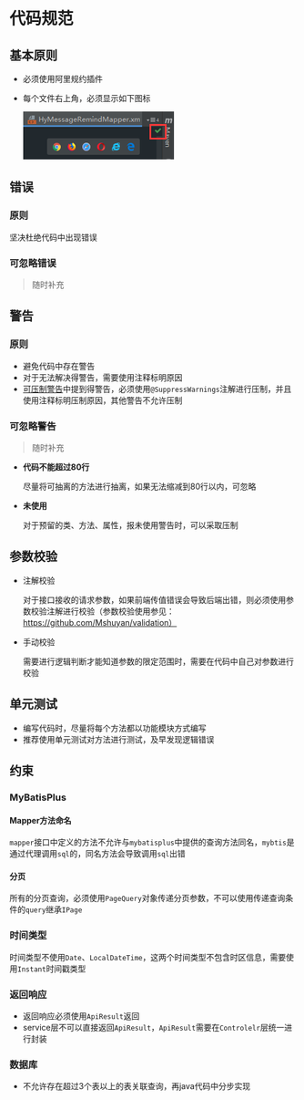 # 代码规范

## 基本原则

+ 必须使用阿里规约插件

+ 每个文件右上角，必须显示如下图标

  ![image-20191216175724382](CodeStandards.assets/image-20191216175724382.png) 

## 错误

### 原则

坚决杜绝代码中出现错误

### 可忽略错误

> 随时补充

## 警告

### 原则

+ 避免代码中存在警告
+ 对于无法解决得警告，需要使用注释标明原因
+ [可压制警告](#可压制警告)中提到得警告，必须使用`@SuppressWarnings`注解进行压制，并且使用注释标明压制原因，其他警告不允许压制

### 可忽略警告

> 随时补充

+ **代码不能超过80行**

  尽量将可抽离的方法进行抽离，如果无法缩减到80行以内，可忽略

+ **未使用**

  对于预留的类、方法、属性，报未使用警告时，可以采取压制

## 参数校验

+ 注解校验

  对于接口接收的请求参数，如果前端传值错误会导致后端出错，则必须使用参数校验注解进行校验（参数校验使用参见：https://github.com/Mshuyan/validation）

+ 手动校验

  需要进行逻辑判断才能知道参数的限定范围时，需要在代码中自己对参数进行校验

## 单元测试

+ 编写代码时，尽量将每个方法都以功能模块方式编写
+ 推荐使用单元测试对方法进行测试，及早发现逻辑错误

## 约束

### MyBatisPlus

#### Mapper方法命名

`mapper`接口中定义的方法不允许与`mybatisplus`中提供的查询方法同名，`mybtis`是通过代理调用`sql`的，同名方法会导致调用`sql`出错

#### 分页

所有的分页查询，必须使用`PageQuery`对象传递分页参数，不可以使用传递查询条件的`query`继承`IPage`

### 时间类型

时间类型不使用`Date`、`LocalDateTime`，这两个时间类型不包含时区信息，需要使用`Instant`时间戳类型

### 返回响应

+ 返回响应必须使用`ApiResult`返回
+ service层不可以直接返回`ApiResult`，`ApiResult`需要在`Controlelr`层统一进行封装

### 数据库

+ 不允许存在超过3个表以上的表关联查询，再java代码中分步实现

